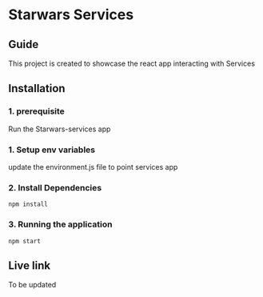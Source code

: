 
# Starwars Services

## Guide
This project is created to showcase the react app interacting with Services

## Installation

### 1. prerequisite
Run the Starwars-services app
    
### 1. Setup env variables
update the environment.js file to point services app

### 2. Install Dependencies
	npm install

### 3. Running the application
	npm start

## Live link
To be updated
